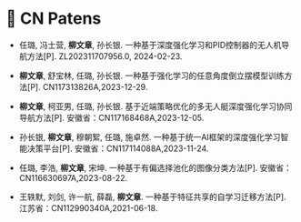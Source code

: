 # 🔏 CN Patens

- 任璐, 冯士营, **柳文章**, 孙长银. 一种基于深度强化学习和PID控制器的无人机导航方法[P]. ZL202311707956.0, 2024-02-23.

- **柳文章**, 舒宝林, 任璐, 孙长银. 一种基于强化学习的任意角度倒立摆模型训练方法[P]. CN117313826A,2023-12-29.

- **柳文章**, 柯亚男, 任璐, 孙长银. 基于近端策略优化的多无人艇深度强化学习协同导航方法[P]. 安徽省：CN117168468A,2023-12-05.

- 孙长银, **柳文章**, 穆朝絮, 任璐, 施卓然. 一种基于统一AI框架的深度强化学习智能决策平台[P]. 安徽省：CN117114088A,2023-11-24.

- 任璐, 李浩, **柳文章**, 宋坤. 一种基于有偏选择池化的图像分类方法[P]. 安徽省：CN116630697A,2023-08-22.

- 王轶默, 刘剑, 许一航, 薛磊, **柳文章**. 一种基于特征共享的自学习迁移方法[P]. 江苏省：CN112990340A,2021-06-18.

<!-- # Software Copyright -->